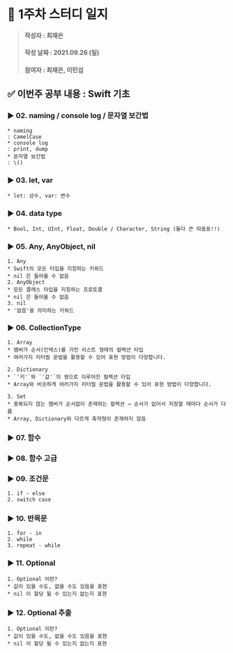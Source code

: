 # 📢 1주차 스터디 일지

> #### 작성자 : 최재은
>
> #### 작성 날짜 : 2021.09.26 (일)
>
> #### 참여자 : 최재은, 이민섭

## ✅ 이번주 공부 내용 : Swift 기초

### ▶️  02. naming / console log / 문자열 보간법
	* naming
	: CamelCase
	* console log
	: print, dump
	* 문자열 보간법
	: \()

### ▶️  03. let, var
	* let: 상수, var: 변수

### ▶️  04. data type
	* Bool, Int, UInt, Float, Double / Character, String (둘다 큰 따옴표!!)

### ▶️  05. Any, AnyObject, nil
	1. Any
    * Swift의 모든 타입을 지칭하는 키워드
    * nil 은 들어올 수 없음
	2. AnyObject
    * 모든 클래스 타입을 지칭하는 프로토콜
    * nil 은 들어올 수 없음
	3. nil
    * '없음'을 의미하는 키워드

### ▶️  06. CollectionType
	1. Array
    * 멤버가 순서(인덱스)를 가진 리스트 형태의 컬렉션 타입
    * 여러가지 리터럴 문법을 활용할 수 있어 표현 방법이 다양합니다.

	2. Dictionary
	* `'키'`와 `'값'`의 쌍으로 이루어진 컬렉션 타입
	* Array와 비슷하게 여러가지 리터럴 문법을 활용할 수 있어 표현 방법이 다양합니다.
	
	3. Set
	* 중복되지 않는 멤버가 순서없이 존재하는 컬렉션 → 순서가 없어서 저장할 때마다 순서가 다름
	* Array, Dictionary와 다르게 축약형이 존재하지 않음

### ▶️  07. 함수
### ▶️  08. 함수 고급

### ▶️  09. 조건문
	1. if - else
	2. switch case

### ▶️  10. 반목문
	1. for - in
	2. while
	3. repeat - while

### ▶️  11. Optional
	1. Optional 이란?
    * 값이 있을 수도, 없을 수도 있음을 표현
    * nil 이 할당 될 수 있는지 없는지 표현

### ▶️  12. Optional 추출
	1. Optional 이란?
    * 값이 있을 수도, 없을 수도 있음을 표현
    * nil 이 할당 될 수 있는지 없는지 표현

